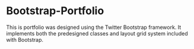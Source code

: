# Bootstrap-Portfolio
This is portfolio was designed using the Twitter Bootstrap framework. It implements both the predesigned classes and layout grid system included with Bootstrap. 
